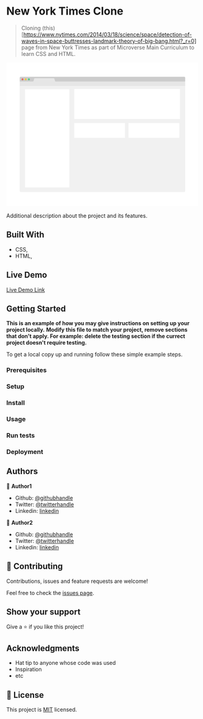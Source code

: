 # New York Times Clone

> Cloning (this)[https://www.nytimes.com/2014/03/18/science/space/detection-of-waves-in-space-buttresses-landmark-theory-of-big-bang.html?_r=0] page from New York Times as part of Microverse Main Curriculum to learn CSS and HTML.

![screenshot](./app_screenshot.png)

Additional description about the project and its features.

## Built With

- CSS,
- HTML,

## Live Demo

[Live Demo Link](#)


## Getting Started

**This is an example of how you may give instructions on setting up your project locally.**
**Modify this file to match your project, remove sections that don't apply. For example: delete the testing section if the currect project doesn't require testing.**


To get a local copy up and running follow these simple example steps.

### Prerequisites

### Setup

### Install

### Usage

### Run tests

### Deployment



## Authors

👤 **Author1**

- Github: [@githubhandle](https://github.com/simandebvu)
- Twitter: [@twitterhandle](https://twitter.com/simandebvu)
- Linkedin: [linkedin](https://linkedin.com/simandebvu)

👤 **Author2**

- Github: [@githubhandle](https://github.com/santiagorodriguezbermudez)
- Twitter: [@twitterhandle](https://twitter.com/srba87)
- Linkedin: [linkedin](https://www.linkedin.com/in/srba87/)


## 🤝 Contributing

Contributions, issues and feature requests are welcome!

Feel free to check the [issues page](issues/).

## Show your support

Give a ⭐️ if you like this project!

## Acknowledgments

- Hat tip to anyone whose code was used
- Inspiration
- etc

## 📝 License

This project is [MIT](lic.url) licensed.
